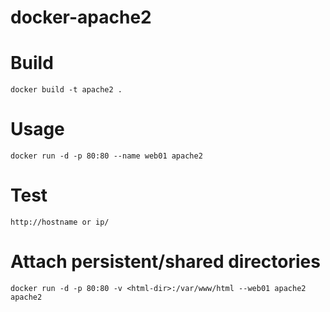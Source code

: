# docker-apache2

# Build
```
docker build -t apache2 .
```
# Usage
```
docker run -d -p 80:80 --name web01 apache2
```
# Test
	http://hostname or ip/

# Attach persistent/shared directories
```
docker run -d -p 80:80 -v <html-dir>:/var/www/html --web01 apache2 apache2
```